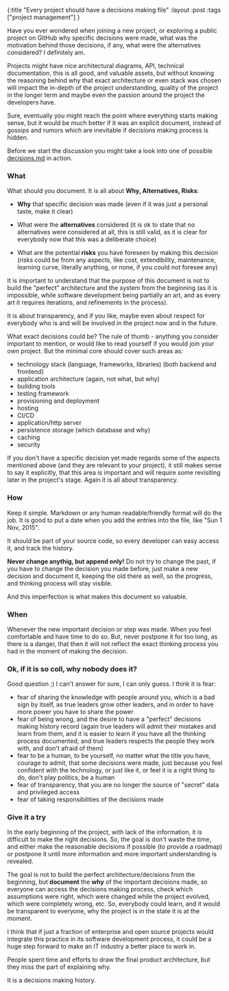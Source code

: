 {:title "Every project should have a decisions making file"
:layout :post
:tags ["project management"]
}

Have you ever wondered when joining a new project, or exploring a public project on GitHub why specific decisions were made,
what was the motivation behind those decisions, if any, what were the alternatives considered? I definitely am. 

Projects might have nice architectural diagrams, API, technical documentation, this is all good, and valuable assets, 
but without knowing the reasoning behind why that exact architecture or even stack was chosen will impact the in-depth of the project understanding, 
quality of the project in the longer term and maybe even the passion around the project the developers have.

Sure, eventually you might reach the point where everything starts making sense, but it would be much better if it was an explicit document, instead of
gossips and rumors which are inevitable if decisions making process is hidden.

Before we start the discussion you might take a look into one of possible [decisions.md](https://github.com/zshamrock/stonesgame.io/blob/master/decisions.md) in action.

### What

What should you document. It is all about **Why, Alternatives, Risks**:

- **Why** that specific decision was made (even if it was just a personal taste, make it clear)

- What were the **alternatives** considered (it is ok to state that no alternatives were considered at all, this is still valid, as it is clear for everybody now that this was a deliberate choice)

- What are the potential **risks** you have foreseen by making this decision (risks could be from any aspects, like cost, extendibility, maintenance, learning curve, literally anything, or none, if you could not foresee any)

It is important to understand that the purpose of this document is not to build the "perfect" architecture and the system from the beginning (as it is impossible, while software development being partially an art, and as every art it requires iterations, and refinements in the process). 

It is about transparency, and if you like, maybe even about respect for everybody who is and will be involved in the project now and in the future.

What exact decisions could be? The rule of thumb - anything you consider important to mention, or would like to read yourself if you would join your own project.
But the minimal core should cover such areas as:

- technology stack (language, frameworks, libraries) (both backend and frontend)
- application architecture (again, not what, but why)
- building tools
- testing framework
- provisioning and deployment
- hosting
- CI/CD
- application/http server
- persistence storage (which database and why)
- caching
- security

If you don't have a specific decision yet made regards some of the aspects mentioned above (and they are relevant to your project), it still makes sense to say it explicitly, that this area is important and will require some revisiting later in the project's stage. Again it is all about transparency.

### How

Keep it simple. Markdown or any human readable/friendly format will do the job. It is good to put a date when you add the entries into the file, like "Sun 1 Nov, 2015".

It should be part of your source code, so every developer can easy access it, and track the history.

**Never change anythig, but append only!** Do not try to change the past, if you have to change the decision you made before, just make a new decision and document it, keeping the old there as well, so the progress, and thinking process will stay visible. 

And this imperfection is what makes this document so valuable.

### When

Whenever the new important decision or step was made. When you feel comfortable and have time to do so. But, never postpone it for too long, as there is a danger, that then it will not reflect the exact thinking process you had in the moment of making the decision.

### Ok, if it is so coll, why nobody does it?

Good question ;) I can't answer for sure, I can only guess. I think it is fear:
- fear of sharing the knowledge with people around you, which is a bad sign by itself, as true leaders grow other leaders, and in order to have more power you have to share the power
- fear of being wrong, and the desire to have a "perfect" decisions making history record (again true leaders will admit their mistakes and learn from them, and it is easier to learn if you have all the thinking process documented, and true leaders respects the people they work with, and don't afraid of them)
- fear to be a human, to be yourself, no matter what the title you have, courage to admit, that some decisions were made, just because you feel confident with the technology, or just like it, or feel it is a right thing to do, don't play politics, be a human
- fear of transparency, that you are no longer the source of "secret" data and privileged access
- fear of taking responsibilities of the decisions made

### Give it a try

In the early beginning of the project, with lack of the information, it is difficult to make the right decisions. So, the goal is don't waste the time, and either make the reasonable decisions if possible (to provide a roadmap) or postpone it until more information and more important understanding is revealed.

The goal is not to build the perfect architecture/decisions from the beginning, but **document** the **why** of the important decisions made, so everyone can access the decisions making process, check which assumptions were right, which were changed while the project evolved, which were completely wrong, etc. So, everybody could learn, and it would be transparent to everyone, why the project is in the state it is at the moment.

I think that if just a fraction of enterprise and open source projects would integrate this practice in its software development process, it could be a huge step forward to make an IT industry a better place to work in.

People spent time and efforts to draw the final product architecture, but they miss the part of explaining why.

It is a decisions making history.
